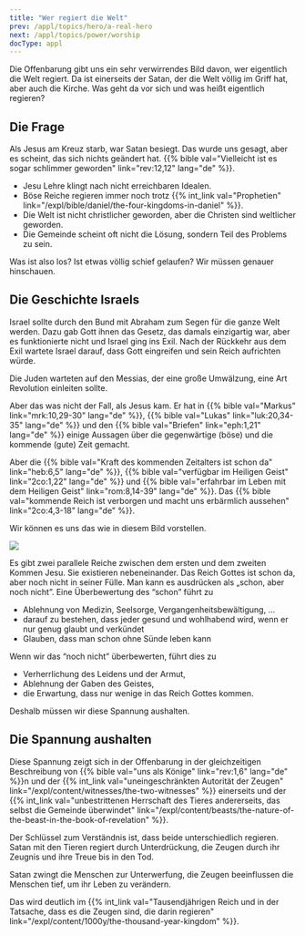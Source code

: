 ```yaml
---
title: "Wer regiert die Welt"
prev: /appl/topics/hero/a-real-hero
next: /appl/topics/power/worship
docType: appl
---
```


Die Offenbarung gibt uns ein sehr verwirrendes Bild davon, wer eigentlich die Welt regiert. Da ist einerseits der Satan, der die Welt völlig im Griff hat, aber auch die Kirche. Was geht da vor sich und was heißt eigentlich regieren?

## Die Frage

<a name="2c23"></a>
Als Jesus am Kreuz starb, war Satan besiegt. Das wurde uns gesagt, aber es scheint, das sich nichts geändert hat. {{% bible val="Vielleicht ist es sogar schlimmer geworden" link="rev:12,12" lang="de" %}}.

- Jesu Lehre klingt nach nicht erreichbaren Idealen.
- Böse Reiche regieren immer noch trotz {{% int_link val="Prophetien" link="/expl/bible/daniel/the-four-kingdoms-in-daniel" %}}.
- Die Welt ist nicht christlicher geworden, aber die Christen sind weltlicher geworden.
- Die Gemeinde scheint oft nicht die Lösung, sondern Teil des Problems zu sein.

Was ist also los? Ist etwas völlig schief gelaufen? Wir müssen genauer hinschauen.

## Die Geschichte Israels

<a name="e6be"></a>
Israel sollte durch den Bund mit Abraham zum Segen für die ganze Welt werden. Dazu gab Gott ihnen das Gesetz, das damals einzigartig war, aber es funktionierte nicht und Israel ging ins Exil. Nach der Rückkehr aus dem Exil wartete Israel darauf, dass Gott eingreifen und sein Reich aufrichten würde.

Die Juden warteten auf den Messias, der eine große Umwälzung, eine Art Revolution einleiten sollte.

Aber das was nicht der Fall, als Jesus kam. Er hat in {{% bible val="Markus" link="mrk:10,29-30" lang="de" %}}, {{% bible val="Lukas" link="luk:20,34-35" lang="de" %}} und den {{% bible val="Briefen" link="eph:1,21" lang="de" %}} einige Aussagen über die gegenwärtige (böse) und die kommende (gute) Zeit gemacht.

Aber die {{% bible val="Kraft des kommenden Zeitalters ist schon da" link="heb:6,5" lang="de" %}}, {{% bible val="verfügbar im Heiligen Geist" link="2co:1,22" lang="de" %}} und {{% bible val="erfahrbar im Leben mit dem Heiligen Geist" link="rom:8,14-39" lang="de" %}}. Das {{% bible val="kommende Reich ist verborgen und macht uns erbärmlich aussehen" link="2co:4,3-18" lang="de" %}}.

Wir können es uns das wie in diesem Bild vorstellen.

![](/images/era_de.jpg)

Es gibt zwei parallele Reiche zwischen dem ersten und dem zweiten Kommen Jesu. Sie existieren nebeneinander. Das Reich Gottes ist schon da, aber noch nicht in seiner Fülle. Man kann es ausdrücken als „schon, aber noch nicht”. Eine Überbewertung des “schon” führt zu

- Ablehnung von Medizin, Seelsorge, Vergangenheitsbewältigung, …
- darauf zu bestehen, dass jeder gesund und wohlhabend wird, wenn er nur genug glaubt und verkündet
- Glauben, dass man schon ohne Sünde leben kann

Wenn wir das “noch nicht” überbewerten, führt dies zu

- Verherrlichung des Leidens und der Armut,
- Ablehnung der Gaben des Geistes,
- die Erwartung, dass nur wenige in das Reich Gottes kommen.

Deshalb müssen wir diese Spannung aushalten.

## Die Spannung aushalten

<a name="25a9"></a>
Diese Spannung zeigt sich in der Offenbarung in der gleichzeitigen Beschreibung von {{% bible val="uns als Könige" link="rev:1,6" lang="de" %}}n und der {{% int_link val="uneingeschränkten Autorität der Zeugen" link="/expl/content/witnesses/the-two-witnesses" %}} einerseits und der {{% int_link val="unbestrittenen Herrschaft des Tieres andererseits, das selbst die Gemeinde überwindet" link="/expl/content/beasts/the-nature-of-the-beast-in-the-book-of-revelation" %}}.

Der Schlüssel zum Verständnis ist, dass beide unterschiedlich regieren. Satan mit den Tieren regiert durch Unterdrückung, die Zeugen durch ihr Zeugnis und ihre Treue bis in den Tod.

Satan zwingt die Menschen zur Unterwerfung, die Zeugen beeinflussen die Menschen tief, um ihr Leben zu verändern.

Das wird deutlich im {{% int_link val="Tausendjährigen Reich und in der Tatsache, dass es die Zeugen sind, die darin regieren" link="/expl/content/1000y/the-thousand-year-kingdom" %}}.

